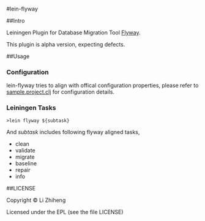#lein-flyway

##Intro

Leiningen Plugin for Database Migration Tool [Flyway](http://flywaydb.org/).

This plugin is alpha version, expecting defects.

##Usage

### Configuration
lein-flyway tries to align with offical configuration properties, please refer to [sample.project.clj](https://github.com/metaphor/lein-flyway/blob/master/sample.project.clj) for configuration details.

### Leiningen Tasks


```shell
>lein flyway ${subtask}

```
And *subtask* includes following flyway aligned tasks,

* clean
* validate
* migrate
* baseline
* repair
* info

##LICENSE

Copyright © Li Zhiheng

Licensed under the EPL (see the file LICENSE)
